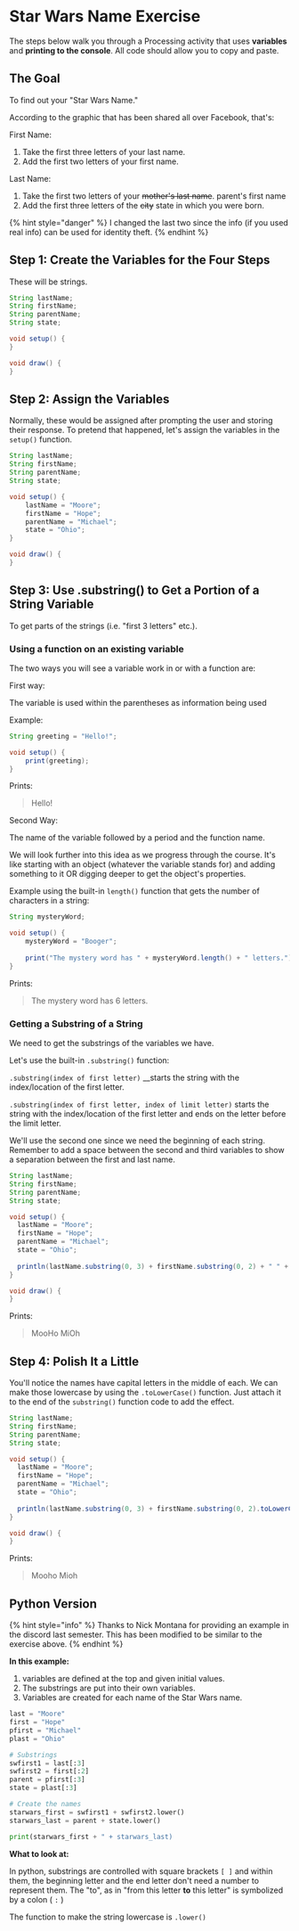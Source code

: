 # Star Wars Name Exercise

The steps below walk you through a Processing activity that uses **variables** and **printing to the console**. All code should allow you to copy and paste.

## The Goal

To find out your "Star Wars Name."

According to the graphic that has been shared all over Facebook, that's:

First Name:

1. Take the first three letters of your last name.
2. Add the first two letters of your first name.

Last Name:

1. Take the first two letters of your ~~mother's last name~~. parent's first name
2. Add the first three letters of the ~~city~~ state in which you were born.

{% hint style="danger" %}
I changed the last two since the info \(if you used real info\) can be used for identity theft.
{% endhint %}

## Step 1: Create the Variables for the Four Steps

These will be strings.

```java
String lastName;
String firstName;
String parentName;
String state;

void setup() {
}

void draw() {
}
```

## Step 2: Assign the Variables

Normally, these would be assigned after prompting the user and storing their response. To pretend that happened, let's assign the variables in the `setup()` function.

```java
String lastName;
String firstName;
String parentName;
String state;

void setup() {
    lastName = "Moore";
    firstName = "Hope";
    parentName = "Michael";
    state = "Ohio";
}

void draw() {
}
```

## Step 3: Use .substring\(\) to Get a Portion of a String Variable

To get parts of the strings \(i.e. "first 3 letters" etc.\).

### **Using a function on an existing variable**

The two ways you will see a variable work in or with a function are: 

First way:   
  
The variable is used within the parentheses as information being used  
  
Example: 

```java
String greeting = "Hello!";

void setup() {
    print(greeting);
}
```

Prints:

> Hello!

Second Way:

The name of the variable followed by a period and the function name. 

We will look further into this idea as we progress through the course. It's like starting with an object \(whatever the variable stands for\) and adding something to it OR digging deeper to get the object's properties.

Example using the built-in `length()` function that gets the number of characters in a string: 

```java
String mysteryWord;

void setup() {
    mysteryWord = "Booger";
    
    print("The mystery word has " + mysteryWord.length() + " letters.");
}
```

Prints:

> The mystery word has 6 letters.

### **Getting a Substring of a String**

We need to get the substrings of the variables we have. 

Let's use the built-in `.substring()` function:

`.substring(index of first letter)` __starts the string with the index/location of the first letter.

`.substring(index of first letter, index of limit letter)` starts the string with the index/location of the first letter and ends on the letter before the limit letter.

We'll use the second one since we need the beginning of each string. Remember to add a space between the second and third variables to show a separation between the first and last name.

```java
String lastName;
String firstName;
String parentName;
String state;

void setup() {
  lastName = "Moore";
  firstName = "Hope";
  parentName = "Michael";
  state = "Ohio";
  
  println(lastName.substring(0, 3) + firstName.substring(0, 2) + " " + parentName.substring(0, 2) + state.substring(0, 2));
}

void draw() {
}
```

Prints:

> MooHo MiOh

## Step 4: Polish It a Little

You'll notice the names have capital letters in the middle of each. We can make those lowercase by using the `.toLowerCase()` function. Just attach it to the end of the `substring()` function code to add the effect.

```java
String lastName;
String firstName;
String parentName;
String state;

void setup() {
  lastName = "Moore";
  firstName = "Hope";
  parentName = "Michael";
  state = "Ohio";
  
  println(lastName.substring(0, 3) + firstName.substring(0, 2).toLowerCase() + " " + parentName.substring(0, 2) + state.substring(0, 2).toLowerCase());
}

void draw() {
}
```

Prints:

> Mooho Mioh

## Python Version

{% hint style="info" %}
Thanks to Nick Montana for providing an example in the discord last semester. This has been modified to be similar to the exercise above.
{% endhint %}

**In this example:**

1. variables are defined at the top and given initial values.
2. The substrings are put into their own variables.
3. Variables are created for each name of the Star Wars name.

```python
last = "Moore"
first = "Hope"
pfirst = "Michael"
plast = "Ohio"

# Substrings
swfirst1 = last[:3]
swfirst2 = first[:2]
parent = pfirst[:3]
state = plast[:3]

# Create the names
starwars_first = swfirst1 + swfirst2.lower()
starwars_last = parent + state.lower()

print(starwars_first + " + starwars_last)
```

**What to look at:**

In python, substrings are controlled with square brackets `[ ]` and within them, the beginning letter and the end letter don't need a number to represent them. The "to", as in "from this letter **to** this letter" is symbolized by a colon \( `:` \)

The function to make the string lowercase is `.lower()`

